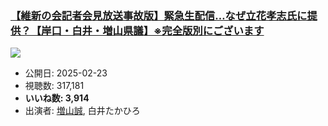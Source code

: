 ### [【維新の会記者会見放送事故版】緊急生配信…なぜ立花孝志氏に提供？【岸口・白井・増山県議】※完全版別にございます](https://www.youtube.com/watch?v=ZMy5potpWoA)
[![](https://img.youtube.com/vi/ZMy5potpWoA/sddefault.jpg)](https://www.youtube.com/watch?v=ZMy5potpWoA)
-   公開日: 2025-02-23
-   視聴数: 317,181
-   **いいね数: 3,914**
-   出演者: [増山誠](/rehacq_fan/people/増山誠 "wikilink"), 白井たかひろ
